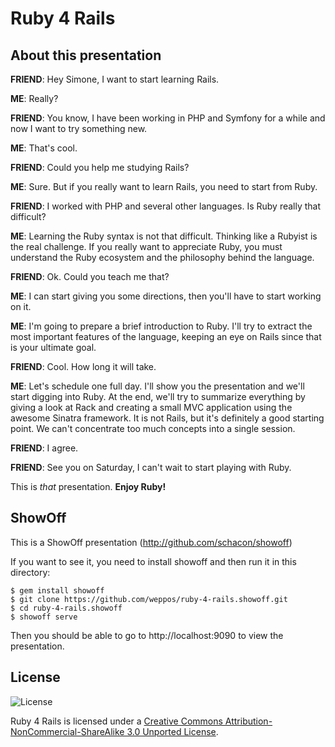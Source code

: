 # Ruby 4 Rails

## About this presentation

**FRIEND**: Hey Simone, I want to start learning Rails.

**ME**: Really?

**FRIEND**: You know, I have been working in PHP and Symfony for a while and now I want to try something new.

**ME**: That's cool.

**FRIEND**: Could you help me studying Rails?

**ME**: Sure. But if you really want to learn Rails, you need to start from Ruby.

**FRIEND**: I worked with PHP and several other languages. Is Ruby really that difficult?

**ME**: Learning the Ruby syntax is not that difficult. Thinking like a Rubyist is the real challenge. If you really want to appreciate Ruby, you must understand the Ruby ecosystem and the philosophy behind the language.

**FRIEND**: Ok. Could you teach me that?

**ME**: I can start giving you some directions, then you'll have to start working on it.

**ME**: I'm going to prepare a brief introduction to Ruby. I'll try to extract the most important features of the language, keeping an eye on Rails since that is your ultimate goal.

**FRIEND**: Cool. How long it will take.

**ME**: Let's schedule one full day. I'll show you the presentation and we'll start digging into Ruby. At the end, we'll try to summarize everything by giving a look at Rack and creating a small MVC application using the awesome Sinatra framework. It is not Rails, but it's definitely a good starting point. We can't concentrate too much concepts into a single session.

**FRIEND**: I agree.

**FRIEND**: See you on Saturday, I can't wait to start playing with Ruby.


This is *that* presentation. **Enjoy Ruby!**


## ShowOff

This is a ShowOff presentation (http://github.com/schacon/showoff)

If you want to see it, you need to install showoff and then run
it in this directory:

    $ gem install showoff
    $ git clone https://github.com/weppos/ruby-4-rails.showoff.git
    $ cd ruby-4-rails.showoff
    $ showoff serve

Then you should be able to go to http://localhost:9090 to view the
presentation.

## License

![License](http://i.creativecommons.org/l/by-nc-sa/3.0/88x31.png)

Ruby 4 Rails is licensed under a [Creative Commons Attribution-NonCommercial-ShareAlike 3.0 Unported License](http://creativecommons.org/licenses/by-nc-sa/3.0/).
